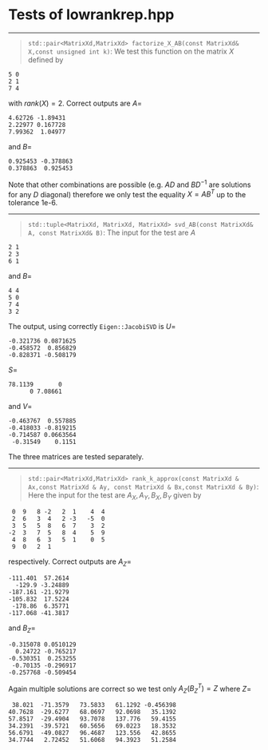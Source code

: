 # Tests of lowrankrep.hpp

***
> `std::pair<MatrixXd,MatrixXd> factorize_X_AB(const MatrixXd& X,const unsigned int k)`: We test this function on the matrix $X$ defined by
```
5 0
2 1
7 4
```
with $rank(X)=2$. Correct outputs are $A=$
```
4.62726 -1.89431
2.22977 0.167728
7.99362  1.04977 
```
and
$B=$
```
0.925453 -0.378863
0.378863  0.925453
```

Note that other combinations are possible (e.g. $AD$ and $BD^{-1}$ are solutions for any $D$ diagonal) therefore we only test the equality $X=AB^T$ up to the tolerance 1e-6.

***

> `std::tuple<MatrixXd, MatrixXd, MatrixXd> svd_AB(const MatrixXd& A, const MatrixXd& B)`: The input for the test are $A$
```
2 1 
2 3 
6 1
```
and
$B=$
```
4 4
5 0
7 4
3 2
```
The output, using correctly `Eigen::JacobiSVD` is $U=$
```
-0.321736 0.0871625
-0.458572  0.856829
-0.828371 -0.508179
```
$S=$
```
78.1139       0
      0 7.08661
```
and $V=$
```
-0.463767  0.557885
-0.418033 -0.819215
-0.714587 0.0663564
 -0.31549    0.1151
```
The three matrices are tested separately.

***

> `std::pair<MatrixXd,MatrixXd> rank_k_approx(const MatrixXd & Ax,const MatrixXd & Ay, const MatrixXd & Bx,const MatrixXd & By)`: Here the input for the test are $A_X, A_Y,B_X,B_Y$ given by
```
 0  9   8 -2   2  1    4  4
 2  6   3  4   2 -3   -5  0
 3  5   5  8   6  7    3  2
-2  3   7  5   8  4    5  9
 4  8   6  3   5  1    0  5
 9  0   2  1
```
respectively. Correct outputs are $A_Z=$
```
-111.401  57.2614
  -129.9 -3.24889
-187.161 -21.9279
-105.832  17.5224
 -178.86  6.35771
-117.068 -41.3817
```
and
$B_Z=$
```
-0.315078 0.0510129
  0.24722 -0.765217
-0.530351  0.253255
 -0.70135 -0.296917
-0.257768 -0.509454
```
Again multiple solutions are correct so we test only $A_Z(B_Z^T) = Z$ where $Z=$
```
 38.021  -71.3579   73.5833   61.1292 -0.456398
40.7628  -29.6277   68.0697   92.0698   35.1392
57.8517  -29.4904   93.7078   137.776   59.4155
34.2391  -39.5721   60.5656   69.0223   18.3532
56.6791  -49.0827   96.4687   123.556   42.8655
34.7744   2.72452   51.6068   94.3923   51.2584
```
